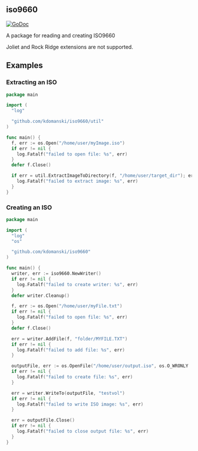 ## iso9660
[![GoDoc](https://godoc.org/github.com/kdomanski/iso9660?status.svg)](https://godoc.org/github.com/kdomanski/iso9660)

A package for reading and creating ISO9660

Joliet and Rock Ridge extensions are not supported.

## Examples

### Extracting an ISO

```go
package main

import (
  "log"

  "github.com/kdomanski/iso9660/util"
)

func main() {
  f, err := os.Open("/home/user/myImage.iso")
  if err != nil {
    log.Fatalf("failed to open file: %s", err)
  }
  defer f.Close()

  if err = util.ExtractImageToDirectory(f, "/home/user/target_dir"); err != nil {
    log.Fatalf("failed to extract image: %s", err)
  }
}
```

### Creating an ISO

```go
package main

import (
  "log"
  "os"

  "github.com/kdomanski/iso9660"
)

func main() {
  writer, err := iso9660.NewWriter()
  if err != nil {
    log.Fatalf("failed to create writer: %s", err)
  }
  defer writer.Cleanup()

  f, err := os.Open("/home/user/myFile.txt")
  if err != nil {
    log.Fatalf("failed to open file: %s", err)
  }
  defer f.Close()

  err = writer.AddFile(f, "folder/MYFILE.TXT")
  if err != nil {
    log.Fatalf("failed to add file: %s", err)
  }

  outputFile, err := os.OpenFile("/home/user/output.iso", os.O_WRONLY | os.O_TRUNC | os.O_CREATE, 0644)
  if err != nil {
    log.Fatalf("failed to create file: %s", err)
  }

  err = writer.WriteTo(outputFile, "testvol")
  if err != nil {
    log.Fatalf("failed to write ISO image: %s", err)
  }

  err = outputFile.Close()
  if err != nil {
    log.Fatalf("failed to close output file: %s", err)
  }
}
```
